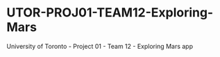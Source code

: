 # UTOR-PROJ01-TEAM12-Exploring-Mars
University of Toronto - Project 01 - Team 12 - Exploring Mars app
